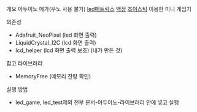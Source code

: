 개요
아두이노 메가(우노 사용 불가)
[led매트릭스](https://eduino.kr/product/detail.html?product_no=1536&cate_no=57&display_group=1)
[액정](https://eduino.kr/product/detail.html?product_no=105&cate_no=57&display_group=1)
[조이스틱](https://eduino.kr/product/detail.html?product_no=78&cate_no=55&display_group=1)
이용한 미니 게임기

의존성
- Adafruit_NeoPixel (led 화면 출력)
- LiquidCrystal_I2C (lcd 화면 출력)
- lcd_helper (lcd 화면 출력 보조) (내가 만든 것)

참고 라이브러리
- MemoryFree (메모리 잔량 확인)

실행 방법
- led_game, led_test제외 전부 문서-아두이노-라이브러리 안에 넣고 실행
